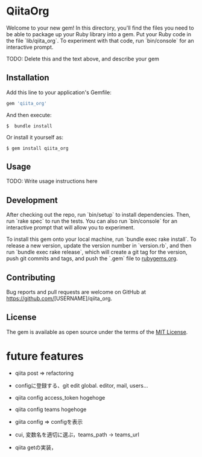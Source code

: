 

# QiitaOrg

Welcome to your new gem! In this directory, you'll find the files you need to be able to package up your Ruby library into a gem. Put your Ruby code in the file \`lib/qiita\_org\`. To experiment with that code, run \`bin/console\` for an interactive prompt.

TODO: Delete this and the text above, and describe your gem


## Installation

Add this line to your application's Gemfile:

```ruby
gem 'qiita_org'
```

And then execute:

    $  bundle install

Or install it yourself as:

    $ gem install qiita_org


## Usage

TODO: Write usage instructions here


## Development

After checking out the repo, run \`bin/setup\` to install dependencies. Then, run \`rake spec\` to run the tests. You can also run \`bin/console\` for an interactive prompt that will allow you to experiment.

To install this gem onto your local machine, run \`bundle exec rake install\`. To release a new version, update the version number in \`version.rb\`, and then run \`bundle exec rake release\`, which will create a git tag for the version, push git commits and tags, and push the \`.gem\` file to [rubygems.org](<https://rubygems.org>).


## Contributing

Bug reports and pull requests are welcome on GitHub at <https://github.com/>[USERNAME]/qiita\_org.


## License

The gem is available as open source under the terms of the [MIT License](<https://opensource.org/licenses/MIT>).


# future features

-   qiita post => refactoring

-   configに登録する、git edit global. editor, mail, users&#x2026;
-   qiita config access\_token hogehoge
-   qiita config teams hogehoge
-   giita config =>  configを表示

-   cui, 変数名を適切に選ぶ，teams\_path -> teams\_url
-   qiita getの実装，

